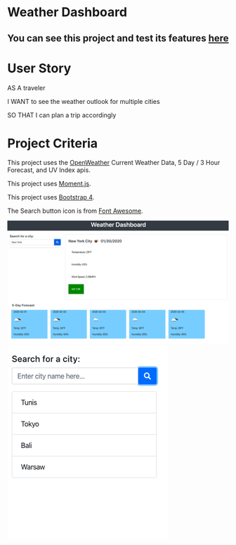 # Weather Dashboard

## You can see this project and test its features [here](https://rimaodolski.github.io/WeatherDashboard/)

# User Story
 AS A traveler

I WANT to see the weather outlook for multiple cities

SO THAT I can plan a trip accordingly

# Project Criteria 

This project uses the [OpenWeather](https://openweathermap.org/api) Current Weather Data, 5 Day / 3 Hour Forecast, and UV Index apis.

This project uses [Moment.js](https://momentjs.com/).

This project uses [Bootstrap 4](https://getbootstrap.com/).

The Search button icon is from [Font Awesome](https://fontawesome.com/).


![Project Snippet ](projectsnippet.png)
![Searched Cities](searchedcities.png)
